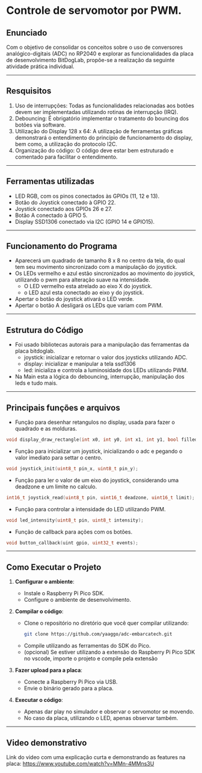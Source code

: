 # Controle de servomotor por PWM.

## Enunciado
  Com o objetivo de consolidar os conceitos sobre o uso de conversores analógico-digitais (ADC) no
RP2040 e explorar as funcionalidades da placa de desenvolvimento BitDogLab, propõe-se a realização da
seguinte atividade prática individual.


---

## Resquisitos
1) Uso de interrupções: Todas as funcionalidades relacionadas aos botões devem ser implementadas utilizando rotinas de interrupção (IRQ).
2) Debouncing: É obrigatório implementar o tratamento do bouncing dos botões via software.
3) Utilização do Display 128 x 64: A utilização de ferramentas gráficas demonstrará o entendimento do princípio de funcionamento do display, bem como, a utilização do protocolo I2C.
4) Organização do código: O código deve estar bem estruturado e comentado para facilitar o entendimento.

---

## Ferramentas utilizadas
- LED RGB, com os pinos conectados às GPIOs (11, 12 e 13).
- Botão do Joystick conectado à GPIO 22.
- Joystick conectado aos GPIOs 26 e 27.
- Botão A conectado à GPIO 5.
- Display SSD1306 conectado via I2C (GPIO 14 e GPIO15).

---

## Funcionamento do Programa
- Aparecerá um quadrado de tamanho 8 x 8 no centro da tela, do qual tem seu movimento sincronizado com a manipulação do joystick.
- Os LEDs vermelho e azul estão sincronizados ao movimento do joystick, utilizando o pwm para alteração suave na intensidade.
  - O LED vermelho esta atrelado ao eixo X do joystick.
  - o LED azul esta conectado ao eixo y do joystick.
- Apertar o botão do joystick ativará o LED verde.
- Apertar o botão A desligará os LEDs que variam com PWM.

---

## Estrutura do Código
- Foi usado bibliotecas autorais para a manipulação das ferramentas da placa bitdoglab.
  - joystick: inicializar e retornar o valor dos joysticks utilizando ADC.
  - display: inicializar e manipular a tela ssd1306
  - led: inicializa e controla a luminosidade dos LEDs utilizando PWM.
- Na Main esta a lógica do debouncing, interrupção, manipulação dos leds e tudo mais.

---

## Principais funções e arquivos
- Função para desenhar retangulos no display, usada para fazer o quadrado e as molduras.
```c
void display_draw_rectangle(int x0, int y0, int x1, int y1, bool filled, bool on, display *display);
```

- Função para inicializar um joystick, inicializando o adc e pegando o valor imediato para settar o centro.
```c
void joystick_init(uint8_t pin_x, uint8_t pin_y);
```

- Função para ler o valor de um eixo do joystick, considerando uma deadzone e um limite no calculo.
```c
int16_t joystick_read(uint8_t pin, uint16_t deadzone, uint16_t limit);
```

- Função para controlar a intensidade do LED utilizando PWM.
```c
void led_intensity(uint8_t pin, uint8_t intensity);
```

- Função de callback para ações com os botões.
```c
void button_callback(uint gpio, uint32_t events);
```

---

## Como Executar o Projeto

1) **Configurar o ambiente**:
   - Instale o Raspberry Pi Pico SDK.
   - Configure o ambiente de desenvolvimento.

2) **Compilar o código**:
   - Clone o repositório no diretório que você quer compilar utilizando:
     ```bash
     git clone https://github.com/yaaggo/adc-embarcatech.git
     ```
   - Compile utilizando as ferramentas do SDK do Pico.
   - (opcional) Se estiver utilizando a extensão do Raspberry Pi Pico SDK no vscode, importe o projeto e compile pela extensão

4) **Fazer upload para a placa**:
   - Conecte a Raspberry Pi Pico via USB.
   - Envie o binário gerado para a placa.

5) **Executar o código**:
   - Apenas dar play no simulador e observar o servomotor se movendo.
   - No caso da placa, utilizando o LED, apenas observar também.
---
## Video demonstrativo
  Link do video com uma explicação curta e demonstrando as features na placa: https://www.youtube.com/watch?v=MMn-4MMns3U
